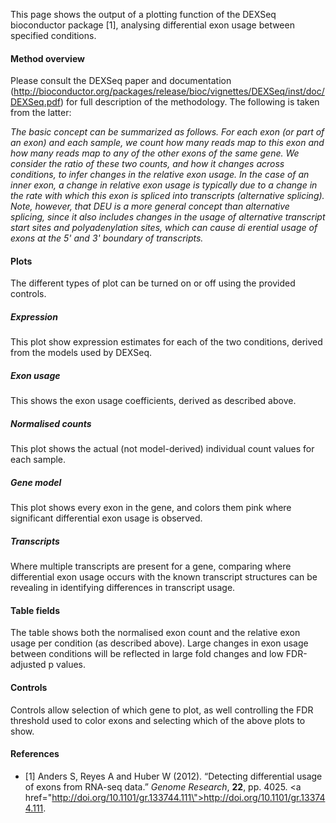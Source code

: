 This page shows the output of a plotting function of the DEXSeq bioconductor package [1], analysing differential exon usage between specified conditions. 

#### Method overview

Please consult the DEXSeq paper and documentation (http://bioconductor.org/packages/release/bioc/vignettes/DEXSeq/inst/doc/DEXSeq.pdf) for full description of the methodology. The following is taken from the latter:

_The  basic  concept  can  be summarized as follows.  For each exon (or part of an exon) and each sample, we count how many reads map to this exon and how many reads map to any of the other exons of the same gene.  We consider the ratio of these two counts, and how it changes across conditions, to infer changes in the relative exon usage.  In  the  case  of  an  inner  exon, a  change  in  relative  exon  usage  is  typically  due  to  a  change in  the  rate  with  which  this  exon  is  spliced  into  transcripts  (alternative  splicing).  Note,  however,  that DEU is a more general concept than alternative splicing, since it also includes changes in the usage of alternative  transcript  start  sites  and  polyadenylation  sites,  which  can  cause  di erential  usage  of  exons at the 5' and 3' boundary of transcripts._

#### Plots

The different types of plot can be turned on or off using the provided controls.

##### Expression 

This plot show expression estimates for each of the two conditions, derived from the models used by DEXSeq. 

##### Exon usage

This shows the exon usage coefficients, derived as described above. 

##### Normalised counts

This plot shows the actual (not model-derived) individual count values for each sample.

##### Gene model 

This plot shows every exon in the gene, and colors them pink where significant differential exon usage is observed.

##### Transcripts

Where multiple transcripts are present for a gene, comparing where differential exon usage occurs with the known transcript structures can be revealing in identifying differences in transcript usage. 

#### Table fields

The table shows both the normalised exon count and the relative exon usage per condition (as described above). Large changes in exon usage between conditions will be reflected in large fold changes and low FDR-adjusted p values.

#### Controls

Controls allow selection of which gene to plot, as well controlling the FDR threshold used to color exons and selecting which of the above plots to show.

#### References

* [1] Anders S, Reyes A and Huber W (2012). &ldquo;Detecting differential usage of exons from RNA-seq data.&rdquo; <em>Genome Research</em>, <b>22</b>, pp. 4025. <a href=\"http://doi.org/10.1101/gr.133744.111\">http://doi.org/10.1101/gr.133744.111</a>.
